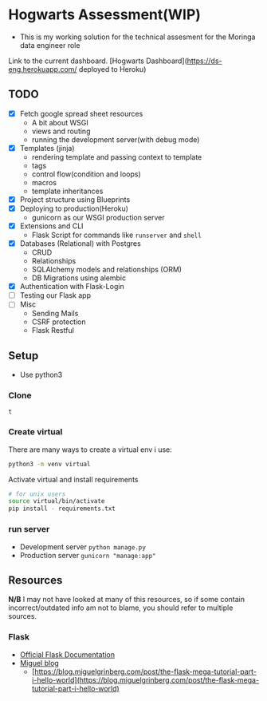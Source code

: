 #  Hogwarts Assessment(WIP)
- This is my working solution for the technical assesment for the Moringa data engineer role

Link to the current dashboard. [Hogwarts Dashboard](https://ds-eng.herokuapp.com/ deployed to Heroku)

## TODO
- [x] Fetch google spread sheet resources
    - A bit about WSGI
    - views and routing
    - running the development server(with debug mode)
- [x] Templates (jinja)
    - rendering template and passing context to template
    - tags
    - control flow(condition and loops)
    - macros
    - template inheritances
- [x] Project structure using Blueprints
- [x] Deploying to production(Heroku)
    - gunicorn as our WSGI production server
- [x] Extensions and CLI
    - Flask Script for commands like `runserver` and `shell`
- [x] Databases (Relational) with Postgres
    - CRUD
    - Relationships
    - SQLAlchemy models and relationships (ORM)
    - DB Migrations using alembic
- [x] Authentication with Flask-Login
- [ ] Testing our Flask app
- [ ] Misc
    - Sending Mails
    - CSRF protection
    - Flask Restful


## Setup 
- Use python3
### Clone
`t`
### Create virtual
There are many ways to create a virtual env i use:
```bash
python3 -m venv virtual
```
Activate virtual and install requirements
```bash
# for unix users
source virtual/bin/activate
pip install - requirements.txt
```
### run server
- Development server `python manage.py`
- Production server `gunicorn "manage:app"`


##  Resources
**N/B** I may not have looked at many of this resources, so if some contain incorrect/outdated info am not to blame, you should refer to multiple sources.
### Flask
- [Official Flask Documentation](https://flask.palletsprojects.com/)
- [Miguel blog](https://blog.miguelgrinberg.com/category/Flask)
    - [https://blog.miguelgrinberg.com/post/the-flask-mega-tutorial-part-i-hello-world](https://blog.miguelgrinberg.com/post/the-flask-mega-tutorial-part-i-hello-world)